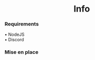 <h1 align="center">Info</h1>

<h3 align="left">Requirements</h3>
• NodeJS
<br/>
• Discord
<br/>
<h3 align="left">Mise en place</h3>
